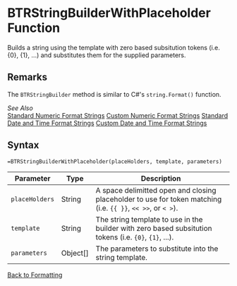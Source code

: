 # BTRStringBuilderWithPlaceholder Function

Builds a string using the template with zero based subsitution tokens (i.e. {0}, {1}, ...) and substitutes them for the supplied parameters.

## Remarks

The `BTRStringBuilder` method is similar to C#'s `string.Format()` function.  
  
*See Also*  
[Standard Numeric Format Strings](http://msdn.microsoft.com/en-us/library/dwhawy9k(v=vs.110).aspx)  
[Custom Numeric Format Strings](http://msdn.microsoft.com/en-us/library/0c899ak8(v=vs.110).aspx)  
[Standard Date and Time Format Strings](http://msdn.microsoft.com/en-us/library/az4se3k1(v=vs.110).aspx)  
[Custom Date and Time Format Strings](http://msdn.microsoft.com/en-us/library/8kb3ddd4(v=vs.110).aspx)
## Syntax

```excel
=BTRStringBuilderWithPlaceholder(placeHolders, template, parameters)
```

Parameter | Type | Description
---|---|---
`placeHolders` | String | A space delimitted open and closing placeholder to use for token matching (i.e. `{{ }}`, `<< >>`, or `< >`).
`template` | String | The string template to use in the builder with zero based subsitution tokens (i.e. `{0}`, `{1}`, ...).
`parameters` | Object[] | The parameters to substitute into the string template.

[Back to Formatting](RBLeFormatting.md)